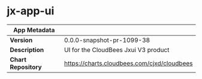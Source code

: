 # jx-app-ui

|App Metadata||
|---|---|
| **Version** | 0.0.0-snapshot-pr-1099-38 |
| **Description** | UI for the CloudBees Jxui V3 product |
| **Chart Repository** | https://charts.cloudbees.com/cjxd/cloudbees |
